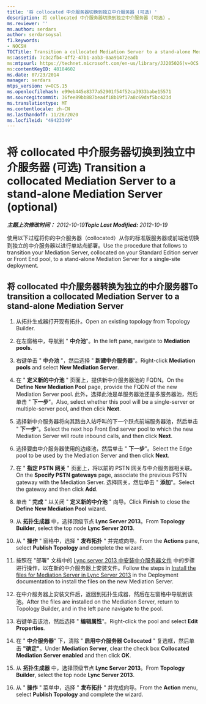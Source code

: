 ```yaml
---
title: '将 collocated 中介服务器切换到独立中介服务器 (可选) '
description: 将 collocated 中介服务器切换到独立中介服务器 (可选) 。
ms.reviewer: ''
ms.author: serdars
author: serdarsoysal
f1.keywords:
- NOCSH
TOCTitle: Transition a collocated Mediation Server to a stand-alone Mediation Server (optional)
ms:assetid: 7c3c2fb4-4ff2-47b1-aab3-0aa91472eadb
ms:mtpsurl: https://technet.microsoft.com/en-us/library/JJ205026(v=OCS.15)
ms:contentKeyID: 48184602
ms.date: 07/23/2014
manager: serdars
mtps_version: v=OCS.15
ms.openlocfilehash: e99eb445e8377a52901f54f52ca3933babe15571
ms.sourcegitcommit: 36fee89bb887bea4f18b19f17a8c69daf5bc423d
ms.translationtype: MT
ms.contentlocale: zh-CN
ms.lasthandoff: 11/26/2020
ms.locfileid: "49423349"
---
```

# <a name="transition-a-collocated-mediation-server-to-a-stand-alone-mediation-server-optional"></a><span data-ttu-id="b947f-103">将 collocated 中介服务器切换到独立中介服务器 (可选) </span><span class="sxs-lookup"><span data-stu-id="b947f-103">Transition a collocated Mediation Server to a stand-alone Mediation Server (optional)</span></span>

<div data-xmlns="http://www.w3.org/1999/xhtml">

<div class="topic" data-xmlns="http://www.w3.org/1999/xhtml" data-msxsl="urn:schemas-microsoft-com:xslt" data-cs="https://msdn.microsoft.com/">

<div data-asp="https://msdn2.microsoft.com/asp">



</div>

<div id="mainSection">

<div id="mainBody"><span data-ttu-id="b947f-104">

<span> </span></span><span class="sxs-lookup"><span data-stu-id="b947f-104">

<span> </span></span></span>

<span data-ttu-id="b947f-105">_**主题上次修改时间：** 2012-10-19_</span><span class="sxs-lookup"><span data-stu-id="b947f-105">_**Topic Last Modified:** 2012-10-19_</span></span>

<span data-ttu-id="b947f-106">使用以下过程将你的中介服务器（collocated）从你的标准版服务器或前端池切换到独立的中介服务器以进行单站点部署。</span><span class="sxs-lookup"><span data-stu-id="b947f-106">Use the procedure that follows to transition your Mediation Server, collocated on your Standard Edition server or Front End pool, to a stand-alone Mediation Server for a single-site deployment.</span></span>

<div>

## <a name="to-transition-a-collocated-mediation-server-to-a-stand-alone-mediation-server"></a><span data-ttu-id="b947f-107">将 collocated 中介服务器转换为独立的中介服务器</span><span class="sxs-lookup"><span data-stu-id="b947f-107">To transition a collocated Mediation Server to a stand-alone Mediation Server</span></span>

1.  <span data-ttu-id="b947f-108">从拓扑生成器打开现有拓扑。</span><span class="sxs-lookup"><span data-stu-id="b947f-108">Open an existing topology from Topology Builder.</span></span>

2.  <span data-ttu-id="b947f-109">在左窗格中，导航到 " **中介池**"。</span><span class="sxs-lookup"><span data-stu-id="b947f-109">In the left pane, navigate to **Mediation pools**.</span></span>

3.  <span data-ttu-id="b947f-110">右键单击 " **中介池** "，然后选择 " **新建中介服务器**"。</span><span class="sxs-lookup"><span data-stu-id="b947f-110">Right-click **Mediation pools** and select **New Mediation Server**.</span></span>

4.  <span data-ttu-id="b947f-111">在 " **定义新的中介池** " 页面上，提供新中介服务器池的 FQDN。</span><span class="sxs-lookup"><span data-stu-id="b947f-111">On the **Define New Mediation Pool** page, provide the FQDN of the new Mediation Server pool.</span></span> <span data-ttu-id="b947f-112">此外，选择此池是单服务器池还是多服务器池，然后单击 " **下一步**"。</span><span class="sxs-lookup"><span data-stu-id="b947f-112">Also, select whether this pool will be a single-server or multiple-server pool, and then click **Next**.</span></span>

5.  <span data-ttu-id="b947f-113">选择新中介服务器将向其路由入站呼叫的下一个跃点前端服务器池，然后单击 " **下一步**"。</span><span class="sxs-lookup"><span data-stu-id="b947f-113">Select the next hop Front End server pool to which the new Mediation Server will route inbound calls, and then click **Next**.</span></span>

6.  <span data-ttu-id="b947f-114">选择要由中介服务器使用的边缘池，然后单击 " **下一步**"。</span><span class="sxs-lookup"><span data-stu-id="b947f-114">Select the Edge pool to be used by the Mediation Server and then click **Next**.</span></span>

7.  <span data-ttu-id="b947f-115">在 " **指定 PSTN 网关** " 页面上，将以前的 PSTN 网关与中介服务器相关联。</span><span class="sxs-lookup"><span data-stu-id="b947f-115">On the **Specify PSTN gateways** page, associate the previous PSTN gateway with the Mediation Server.</span></span> <span data-ttu-id="b947f-116">选择网关，然后单击 " **添加**"。</span><span class="sxs-lookup"><span data-stu-id="b947f-116">Select the gateway and then click **Add**.</span></span>

8.  <span data-ttu-id="b947f-117">单击 " **完成** " 以关闭 " **定义新的中介池** " 向导。</span><span class="sxs-lookup"><span data-stu-id="b947f-117">Click **Finish** to close the **Define New Mediation Pool** wizard.</span></span>

9.  <span data-ttu-id="b947f-118">从 **拓扑生成器** 中，选择顶级节点 **Lync Server 2013**。</span><span class="sxs-lookup"><span data-stu-id="b947f-118">From **Topology Builder**, select the top node **Lync Server 2013**.</span></span>

10. <span data-ttu-id="b947f-119">从 " **操作** " 窗格中，选择 " **发布拓扑** " 并完成向导。</span><span class="sxs-lookup"><span data-stu-id="b947f-119">From the **Actions** pane, select **Publish Topology** and complete the wizard.</span></span>

11. <span data-ttu-id="b947f-120">按照在 "部署" 文档中的 [Lync server 2013 中安装中介服务器文件](lync-server-2013-install-the-files-for-mediation-server.md) 中的步骤进行操作，以在新的中介服务器上安装文件。</span><span class="sxs-lookup"><span data-stu-id="b947f-120">Follow the steps in [Install the files for Mediation Server in Lync Server 2013](lync-server-2013-install-the-files-for-mediation-server.md) in the Deployment documentation to install the files on the new Mediation Server.</span></span>

12. <span data-ttu-id="b947f-121">在中介服务器上安装文件后，返回到拓扑生成器，然后在左窗格中导航到该池。</span><span class="sxs-lookup"><span data-stu-id="b947f-121">After the files are installed on the Mediation Server, return to Topology Builder, and in the left pane navigate to the pool.</span></span>

13. <span data-ttu-id="b947f-122">右键单击该池，然后选择 " **编辑属性**"。</span><span class="sxs-lookup"><span data-stu-id="b947f-122">Right-click the pool and select **Edit Properties**.</span></span>

14. <span data-ttu-id="b947f-123">在 " **中介服务器**" 下，清除 " **启用中介服务器 Collocated** " 复选框，然后单击 **"确定"**。</span><span class="sxs-lookup"><span data-stu-id="b947f-123">Under **Mediation Server**, clear the check box **Collocated Mediation Server enabled** and then click **OK**.</span></span>

15. <span data-ttu-id="b947f-124">从 **拓扑生成器** 中，选择顶级节点 **Lync Server 2013**。</span><span class="sxs-lookup"><span data-stu-id="b947f-124">From **Topology Builder**, select the top node **Lync Server 2013**.</span></span>

16. <span data-ttu-id="b947f-125">从 " **操作** " 菜单中，选择 " **发布拓扑** " 并完成向导。</span><span class="sxs-lookup"><span data-stu-id="b947f-125">From the **Action** menu, select **Publish Topology** and complete the wizard.</span></span>

<span data-ttu-id="b947f-126"></div>

</div>

<span> </span>

</div>

</div>

</span><span class="sxs-lookup"><span data-stu-id="b947f-126"></div>

</div>

<span> </span>

</div>

</div>

</span></span></div>

